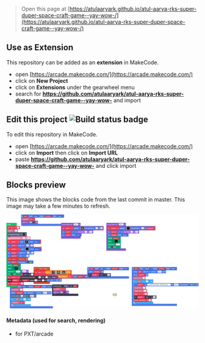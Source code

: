  


> Open this page at [https://atulaaryark.github.io/atul-aarya-rks-super-duper-space-craft-game--yay-wow-/](https://atulaaryark.github.io/atul-aarya-rks-super-duper-space-craft-game--yay-wow-/)

## Use as Extension

This repository can be added as an **extension** in MakeCode.

* open [https://arcade.makecode.com/](https://arcade.makecode.com/)
* click on **New Project**
* click on **Extensions** under the gearwheel menu
* search for **https://github.com/atulaaryark/atul-aarya-rks-super-duper-space-craft-game--yay-wow-** and import

## Edit this project ![Build status badge](https://github.com/atulaaryark/atul-aarya-rks-super-duper-space-craft-game--yay-wow-/workflows/MakeCode/badge.svg)

To edit this repository in MakeCode.

* open [https://arcade.makecode.com/](https://arcade.makecode.com/)
* click on **Import** then click on **Import URL**
* paste **https://github.com/atulaaryark/atul-aarya-rks-super-duper-space-craft-game--yay-wow-** and click import

## Blocks preview

This image shows the blocks code from the last commit in master.
This image may take a few minutes to refresh.

![A rendered view of the blocks](https://github.com/atulaaryark/atul-aarya-rks-super-duper-space-craft-game--yay-wow-/raw/master/.github/makecode/blocks.png)

#### Metadata (used for search, rendering)

* for PXT/arcade
<script src="https://makecode.com/gh-pages-embed.js"></script><script>makeCodeRender("{{ site.makecode.home_url }}", "{{ site.github.owner_name }}/{{ site.github.repository_name }}");</script>
